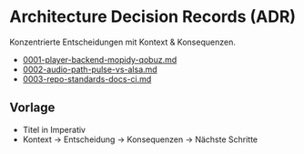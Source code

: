 # Architecture Decision Records (ADR)

Konzentrierte Entscheidungen mit Kontext & Konsequenzen.

- [0001-player-backend-mopidy-qobuz.md](0001-player-backend-mopidy-qobuz.md)
- [0002-audio-path-pulse-vs-alsa.md](0002-audio-path-pulse-vs-alsa.md)
- [0003-repo-standards-docs-ci.md](0003-repo-standards-docs-ci.md)

## Vorlage
- Titel in Imperativ
- Kontext → Entscheidung → Konsequenzen → Nächste Schritte
